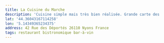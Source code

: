 ```yaml
---
title: La Cuisine du Marche
description: 'Cuisine simple mais très bien réalisée. Grande carte des bar-à-vins et accueil très chaleureux ! À refaire ! '
lat: '44.36043167114258'
lon: '5.14349365234375'
address: 42 Rue des Déportés 26110 Nyons France
tags: restaurant bistronomique bar-à-vin
---
```

